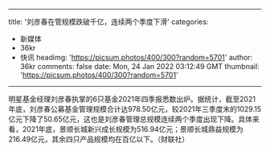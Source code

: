 
---
title: '刘彦春在管规模跌破千亿，连续两个季度下滑'
categories: 
 - 新媒体
 - 36kr
 - 快讯
headimg: 'https://picsum.photos/400/300?random=5701'
author: 36kr
comments: false
date: Mon, 24 Jan 2022 03:12:49 GMT
thumbnail: 'https://picsum.photos/400/300?random=5701'
---

<div>   
明星基金经理刘彦春执掌的6只基金2021年四季报悉数出炉。据统计，截至2021年底，刘彦春公募基金管理规模合计达978.50亿元，较2021年三季度末的1029.15亿元下降了50.65亿元，这也是刘彦春管理总规模连续两个季度出现下降。具体来看，2021年底，景顺长城新兴成长规模为516.94亿元；景顺长城鼎益规模为216.49亿元，其余四只产品规模均在百亿以下。（财联社）  
</div>
            